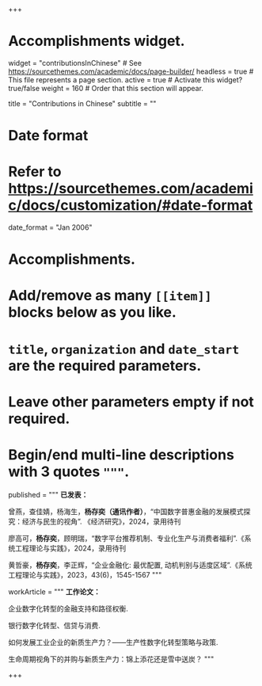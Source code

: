 +++
# Accomplishments widget.
widget = "contributionsInChinese"  # See https://sourcethemes.com/academic/docs/page-builder/
headless = true  # This file represents a page section.
active = true  # Activate this widget? true/false
weight = 160  # Order that this section will appear.

title = "Contributions in Chinese"
subtitle = ""

# Date format
#   Refer to https://sourcethemes.com/academic/docs/customization/#date-format
date_format = "Jan 2006"

# Accomplishments.
#   Add/remove as many `[[item]]` blocks below as you like.
#   `title`, `organization` and `date_start` are the required parameters.
#   Leave other parameters empty if not required.
#   Begin/end multi-line descriptions with 3 quotes `"""`.


published = """
**已发表：**

曾燕，查佳婧，杨海生，**杨存奕（通讯作者）**，“中国数字普惠金融的发展模式探究：经济与民生的视角”. 《经济研究》，2024，录用待刊

廖高可，**杨存奕**，顾明瑞，“数字平台推荐机制、专业化生产与消费者福利”.《系统工程理论与实践》，2024，录用待刊

黄哲豪，**杨存奕**，李正辉，“企业金融化: 最优配置, 动机判别与适度区域”.《系统工程理论与实践》，2023，43(6)，1545-1567
"""

workArticle = """
**工作论文：**

企业数字化转型的金融支持和路径权衡. 

银行数字化转型、信贷与消费. 

如何发展工业企业的新质生产力？——生产性数字化转型策略与政策. 

生命周期视角下的并购与新质生产力：锦上添花还是雪中送炭？
"""

+++
